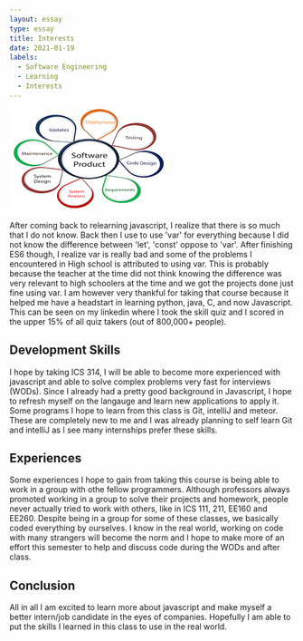 ```yaml
---
layout: essay
type: essay
title: Interests
date: 2021-01-19
labels:
  - Software Engineering
  - Learning
  - Interests
---
```

<img class="ui medium left floated image" src="../images/software.png">

After coming back to relearning javascript, I realize that there is so much that I do not know. Back then I use to use 'var' for everything because I did not know the difference between 'let', 'const' oppose to 'var'. After finishing ES6 though, I realize var is really bad and some of the problems I encountered in High school is attributed to using var. This is probably because the teacher at the time did not think knowing the difference was very relevant to high schoolers at the time and we got the projects done just fine using var. I am however very thankful for taking that course because it helped me have a headstart in learning python, java, C, and now Javascript. This can be seen on my linkedin where I took the skill quiz and I scored in the upper 15% of all quiz takers (out of 800,000+ people). 

## Development Skills
I hope by taking ICS 314, I will be able to become more experienced with javascript and able to solve complex problems very fast for interviews (WODs). Since I already had a pretty good background in Javascript, I hope to refresh myself on the langauge and learn new applications to apply it. Some programs I hope to learn from this class is Git, intelliJ and meteor. These are completely new to me and I was already planning to self learn Git and intelliJ as I see many internships prefer these skills.

## Experiences
Some experiences I hope to gain from taking this course is being able to work in a group with othe fellow programmers. Although professors always promoted working in a group to solve their projects and homework, people never actually tried to work with others, like in ICS 111, 211, EE160 and EE260. Despite being in a group for some of these classes, we basically coded everything by ourselves. I know in the real world, working on code with many strangers will become the norm and I hope to make more of an effort this semester to help and discuss code during the WODs and after class.

## Conclusion
All in all I am excited to learn more about javascript and make myself a better intern/job candidate in the eyes of companies. Hopefully I am able to put the skills I learned in this class to use in the real world. 
